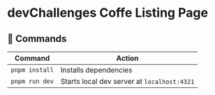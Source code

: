 # devChallenges Coffe Listing Page

## 🧞 Commands

| Command                   | Action                                            |
| ------------------------- | ------------------------------------------------- |
| `pnpm install`            | Installs dependencies                             |
| `pnpm run dev`            | Starts local dev server at `localhost:4321`       |

